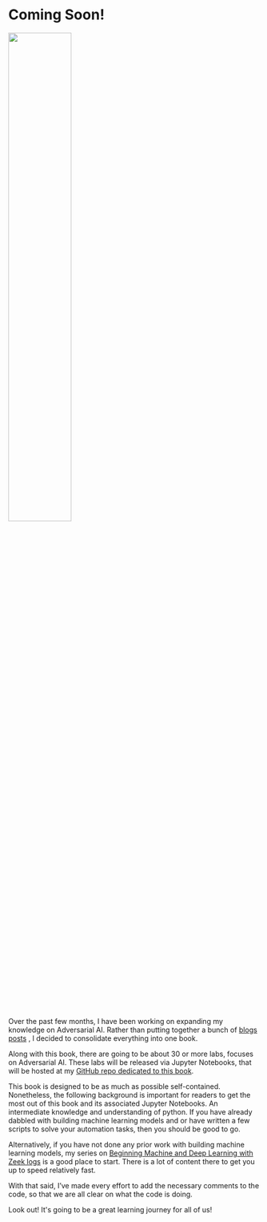 # Coming Soon!
<img width='50%' height='auto' src='https://blogger.googleusercontent.com/img/b/R29vZ2xl/AVvXsEguco0AB8yWqErurXiuv0KQsDJkGg1XNr1MIVNktb17aif8eUUu0f-Ceqp9ZA1inyAG24_sVWpr6zXvpDWzWXPccR6hxk17GVAjeM2u9pS60vw8GV-A1c9mo30nuo5IgNfbOfILf9IeYj9Ha9YpJ0e3ujZ1Rjo8aqyv3CvVk0lnMH9lGxej7t-vyUIhsUA/s1536/A%20Little%20Book%20on%20Adversarial%20AI%20Cover.png'>


Over the past few months, I have been working on expanding my knowledge on Adversarial AI. Rather than putting together a bunch of [blogs posts](www.securitynik.com) , I decided to consolidate everything into one book.  

Along with this book, there are going to be about 30 or more labs, focuses on Adversarial AI. These labs will be released via Jupyter Notebooks, that will be hosted at my [GitHub repo dedicated to this book](github.com/SecurityNik/AdversarialAI-Book). 

This book is designed to be as much as possible self-contained. Nonetheless, the following background is important for readers to get the most out of this book and its associated Jupyter Notebooks. An intermediate knowledge and understanding of python. If you have already dabbled with building machine learning models and or have written a few scripts to solve your automation tasks, then you should be good to go.

Alternatively, if you have not done any prior work with building machine learning models, my series on [Beginning Machine and Deep Learning with Zeek logs](https://www.securitynik.com/2023/05/beginning-machine-and-deep-learning.html) is a good place to start. There is a lot of content there to get you up to speed relatively fast.


With that said, I’ve made every effort to add the necessary comments to the code, so that we are all clear on what the code is doing. 

Look out! It's going to be a great learning journey for all of us!

